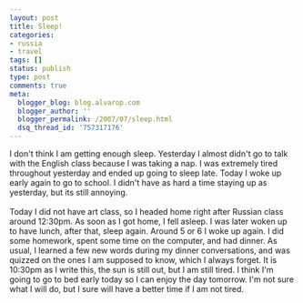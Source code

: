 ```yaml
---
layout: post
title: Sleep!
categories:
- russia
- travel
tags: []
status: publish
type: post
comments: true
meta:
  blogger_blog: blog.alvarop.com
  blogger_author: ''
  blogger_permalink: /2007/07/sleep.html
  dsq_thread_id: '757317176'
---
```

I don't think I am getting enough sleep. Yesterday I almost didn't go to talk with the English class because I was taking a nap. I was extremely tired throughout yesterday and ended up going to sleep late. Today I woke up early again to go to school. I didn't have as hard a time staying up as yesterday, but its still annoying.<br /><br />Today I did not have art class, so I headed home right after Russian class around 12:30pm. As soon as I got home, I fell asleep. I was later woken up to have lunch, after that, sleep again. Around 5 or 6 I woke up again. I did some homework, spent some time on the computer, and had dinner. As usual, I learned a few new words during my dinner conversations, and was quizzed on the ones I am supposed to know, which I always forget. It is 10:30pm as I write this, the sun is still out, but I am still tired. I think I'm going to go to bed early today so I can enjoy the day tomorrow. I'm not sure what I will do, but I sure will have a better time if I am not tired.
